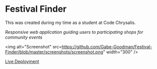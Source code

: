 # Festival Finder

This was created during my time as a student at Code Chrysalis.

*Responsive web application guiding users to participating shops for community events*

<img alt="Screenshot" src=https://github.com/Gabe-Goodman/Festival-Finder/blob/master/screenshots/screenshot.png" width="300" />

[Live Deployment](https://komichinonoel.netlify.app/)
